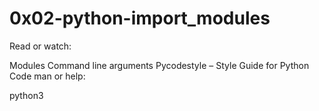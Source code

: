 # 0x02-python-import_modules

Read or watch:

Modules
Command line arguments
Pycodestyle – Style Guide for Python Code
man or help:

python3
